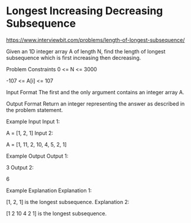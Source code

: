 # Longest Increasing Decreasing Subsequence

https://www.interviewbit.com/problems/length-of-longest-subsequence/


Given an 1D integer array A of length N, find the length of longest subsequence which is first increasing then decreasing.



Problem Constraints
0 <= N <= 3000

 -107 <= A[i] <= 107



Input Format
The first and the only argument contains an integer array A.



Output Format
Return an integer representing the answer as described in the problem statement.



Example Input
Input 1:

 A = [1, 2, 1]
Input 2:

 A = [1, 11, 2, 10, 4, 5, 2, 1]


Example Output
Output 1:

 3
Output 2:

 6


Example Explanation
Explanation 1:

 [1, 2, 1] is the longest subsequence.
Explanation 2:

 [1 2 10 4 2 1] is the longest subsequence.
